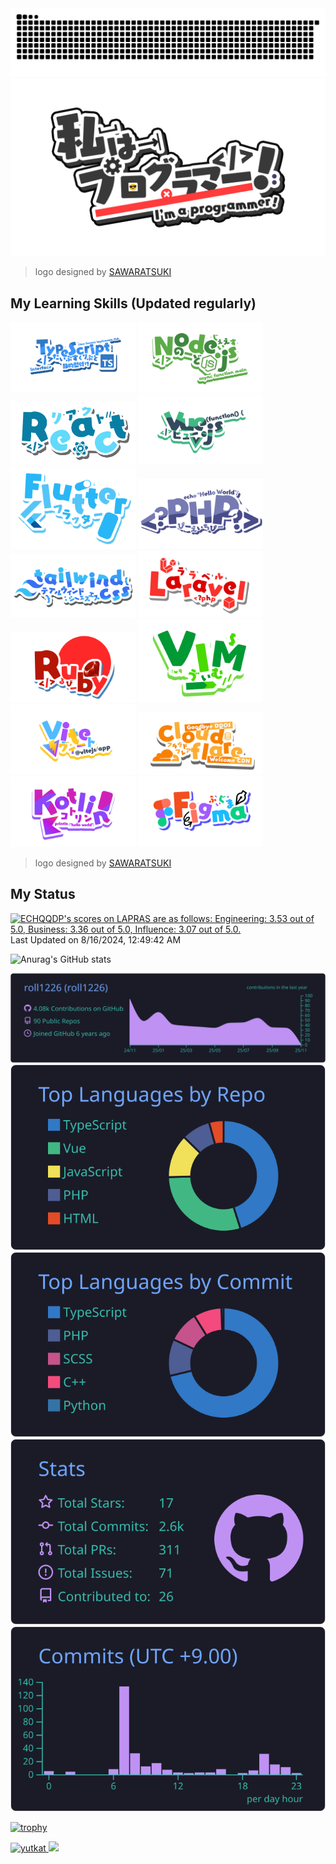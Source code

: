 <div align="center">
  <img src="https://raw.githubusercontent.com/roll1226/roll1226/output/github-contribution-grid-snake.svg" />
</div>

<div align="center">
  <img src="./logo_media/IamProgrammer!.png" width="540" />
</div>

> logo designed by [SAWARATSUKI](https://github.com/SAWARATSUKI/KawaiiLogos)

## My Learning Skills (Updated regularly)

<div>
  <img src="./logo_media/TypeScript.png" width="200" />
  <img src="./logo_media/Node.js.png" width="200" />
  <img src="./logo_media/React.png" width="200" />
  <img src="./logo_media/Vue.png" width="200" />
  <img src="./logo_media/FlutterTransparent.png" width="200" />
  <img src="./logo_media/PHP_fix.png" width="200" />
  <img src="./logo_media/Tailwindcss6.png" width="200" />
  <img src="./logo_media/Laravel.png" width="200" />
  <img src="./logo_media/Ruby.png" width="200" />
  <img src="./logo_media/VIM.png" width="200" />
  <img src="./logo_media/Vite.png" width="200" />
  <img src="./logo_media/Cloudflare.png" width="200" />
  <img src="./logo_media/Kotlin_New.png" width="200" />
  <img src="./logo_media/Figma.png" width="200" />
</div>

> logo designed by [SAWARATSUKI](https://github.com/SAWARATSUKI/KawaiiLogos)

## My Status

<!--START_SECTION:lapras-card-->
<p ><a href="https://lapras.com/public/ECHQQDP" target="_blank" rel="noopener noreferrer"><img alt="ECHQQDP's scores on LAPRAS are as follows: Engineering: 3.53 out of 5.0, Business: 3.36 out of 5.0, Influence: 3.07 out of 5.0." src="https://lapras-card-generator.vercel.app/api/svg?e=3.53&b=3.36&i=3.07&b1=%23020e27&b2=%230e5593&i1=%2303102f&i2=%231688bf&l=en" width="400" ></a>  
Last Updated on 8/16/2024, 12:49:42 AM</p>
<!--END_SECTION:lapras-card-->

![Anurag's GitHub stats](https://github-readme-stats.vercel.app/api?username=roll1226&show_icons=true&theme=tokyonight)

[![](https://raw.githubusercontent.com/roll1226/roll1226/master/profile-summary-card-output/tokyonight/0-profile-details.svg)](https://github.com/vn7n24fzkq/github-profile-summary-cards)
[![](https://raw.githubusercontent.com/roll1226/roll1226/master/profile-summary-card-output/tokyonight/1-repos-per-language.svg)](https://github.com/vn7n24fzkq/github-profile-summary-cards) [![](https://raw.githubusercontent.com/roll1226/roll1226/master/profile-summary-card-output/tokyonight/2-most-commit-language.svg)](https://github.com/vn7n24fzkq/github-profile-summary-cards)
[![](https://raw.githubusercontent.com/roll1226/roll1226/master/profile-summary-card-output/tokyonight/3-stats.svg)](https://github.com/vn7n24fzkq/github-profile-summary-cards) [![](https://raw.githubusercontent.com/roll1226/roll1226/master/profile-summary-card-output/tokyonight/4-productive-time.svg)](https://github.com/vn7n24fzkq/github-profile-summary-cards)

[![trophy](https://github-profile-trophy.vercel.app/?username=roll1226&column=5&margin-w=8&margin-h=8&theme=algolia)](https://github.com/ryo-ma/github-profile-trophy)

<!-- バッジ -->
<p align="left">
  <a href="https://github.com/roll1226/roll1226/">
    <img src="https://komarev.com/ghpvc/?username=roll1226" alt="yutkat" />
  </a>
  <a href="https://github.com/roll1226">
    <img height="20" src="https://img.shields.io/github/followers/roll1226?label=follow&logo=github&style=flat" />
  </a>
</p>

